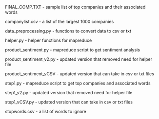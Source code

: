 FINAL_COMP.TXT - sample list of top companies and their associated words

companylist.csv - a list of the largest 1000 companies

data_preprocessing.py - functions to convert data to csv or txt

helper.py - helper functions for mapreduce

product_sentiment.py - mapreduce script to get sentiment analysis

product_sentiment_v2.py - updated version that removed need for helper file

product_sentiment_vCSV - updated version that can take in csv or txt files

step1.py - mapreduce script to get top companies and associated words

step1_v2.py - updated version that removed need for helper file

step1_vCSV.py - updated version that can take in csv or txt files

stopwords.csv - a list of words to ignore

